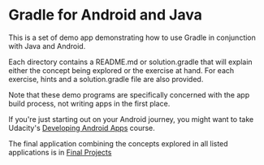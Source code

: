 # Gradle for Android and Java

This is a set of demo app demonstrating how to use Gradle in conjunction with Java and Android.

Each directory contains a README.md or solution.gradle that will explain either
the concept being explored or the exercise at hand. For each exercise, hints
and a solution.gradle file are also provided.

Note that these demo programs are specifically concerned with the app build process, not writing
apps in the first place. 

If you're just starting out on your Android journey,
you might want to take Udacity's [Developing Android
Apps](https://www.udacity.com/course/ud853) course.

The final application combining the concepts explored in all listed applications is in [Final Projects](https://github.com/R-K-1/ud867/tree/master/FinalProject)